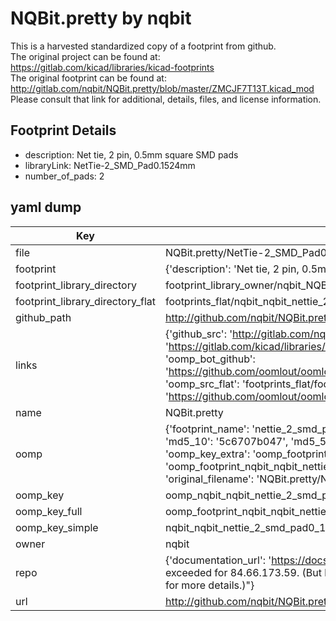 # NQBit.pretty by nqbit  
This is a harvested standardized copy of a footprint from github.  
The original project can be found at:  
https://gitlab.com/kicad/libraries/kicad-footprints  
The original footprint can be found at:
http://gitlab.com/nqbit/NQBit.pretty/blob/master/ZMCJF7T13T.kicad_mod
Please consult that link for additional, details, files, and license information.  
## Footprint Details
* description: Net tie, 2 pin, 0.5mm square SMD pads  
* libraryLink: NetTie-2_SMD_Pad0.1524mm  
* number_of_pads: 2  
## yaml dump  
| Key | Value |  
| --- | --- |  
| file | NQBit.pretty/NetTie-2_SMD_Pad0.1524mm.kicad_mod |  
| footprint | {'description': 'Net tie, 2 pin, 0.5mm square SMD pads', 'libraryLink': 'NetTie-2_SMD_Pad0.1524mm', 'number_of_pads': 2} |  
| footprint_library_directory | footprint_library_owner/nqbit_NQBit.pretty |  
| footprint_library_directory_flat | footprints_flat/nqbit_nqbit_nettie_2_smd_pad0_1524mm/working |  
| github_path | http://github.com/nqbit/NQBit.pretty/blob/master/NetTie-2_SMD_Pad0.1524mm.kicad_mod |  
| links | {'github_src': 'http://gitlab.com/nqbit/NQBit.pretty/blob/master/ZMCJF7T13T.kicad_mod', 'github_src_repo': 'https://gitlab.com/kicad/libraries/kicad-footprints', 'oomp_bot': 'footprints/nqbit_nqbit_nettie_2_smd_pad0_1524mm/working', 'oomp_bot_github': 'https://github.com/oomlout/oomlout_oomp_footprint_bot/tree/main/footprints/nqbit_nqbit_nettie_2_smd_pad0_1524mm/working', 'oomp_src_flat': 'footprints_flat/footprints_flat/nqbit_nqbit_nettie_2_smd_pad0_1524mm/working', 'oomp_src_flat_github': 'https://github.com/oomlout/oomlout_oomp_footprint_src/tree/main/footprints_flat/nqbit_nqbit_nettie_2_smd_pad0_1524mm/working'} |  
| name | NQBit.pretty |  
| oomp | {'footprint_name': 'nettie_2_smd_pad0_1524mm', 'library_name': 'nqbit', 'md5': '5c6707b047d1ddc8084e3c510921e245', 'md5_10': '5c6707b047', 'md5_5': '5c670', 'md5_6': '5c6707', 'oomp_key': 'oomp_nqbit_nqbit_nettie_2_smd_pad0_1524mm', 'oomp_key_extra': 'oomp_footprint_nqbit_nqbit_nettie_2_smd_pad0_1524mm', 'oomp_key_full': 'oomp_footprint_nqbit_nqbit_nettie_2_smd_pad0_1524mm_5c6707', 'oomp_key_simple': 'nqbit_nqbit_nettie_2_smd_pad0_1524mm', 'original_filename': 'NQBit.pretty/NetTie-2_SMD_Pad0.1524mm.kicad_mod', 'owner_name': 'nqbit'} |  
| oomp_key | oomp_nqbit_nqbit_nettie_2_smd_pad0_1524mm |  
| oomp_key_full | oomp_footprint_nqbit_nqbit_nettie_2_smd_pad0_1524mm |  
| oomp_key_simple | nqbit_nqbit_nettie_2_smd_pad0_1524mm |  
| owner | nqbit |  
| repo | {'documentation_url': 'https://docs.github.com/rest/overview/resources-in-the-rest-api#rate-limiting', 'message': "API rate limit exceeded for 84.66.173.59. (But here's the good news: Authenticated requests get a higher rate limit. Check out the documentation for more details.)"} |  
| url | http://github.com/nqbit/NQBit.pretty |  

